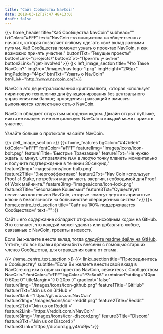 ```yaml
---
title: "Сайт Сообщества NavCoin"
date: 2018-03-12T17:47:48+13:00
draft: false
---
```

{{< home_header
    title="Хаб Сообщества NavCoin"
    subhead=""
    txtColor="#FFF"
    text="NavCoin это инициатива на общественных началах, которая позволяет любому сделать свой вклад разными путями. Хаб Сообщества поможет узнать о проектах NavCoin, и как возможно принять участие."
    button1Txt="Текущие проекты"
    button1Link="/projects/"
    button2Txt="Принять участие"
    button2Link="/get-involved">}}
{{< left_image_section
    title="Что Такое NavCoin?"
    imgSrc="/images/nav-logo-1.png"
    imgHeight="286px"
    imgPadding="44px"
    btn1Txt="Узнать о NavCoin"
    btn1Link="http://www.navcoin.org">}}
    <p>NavCoin это децентрализованная криптовалюта, которая использует пиринговую технологию для функционирования без центрального управления или банков; проведения транзакций и эмиссия выполняются коллективно сетью NavCoin.</p>
    <p>NavCoin обладает открытым исходным кодом. Дизайн открыт публике, никто не владеет и не контролирует NavCoin и каждый может принять участие.</p>
    <p>Узнайте больше о протоколе на сайте NavCoin.</p>
{{< /left_image_section >}}
{{< home_features
    bgColor="#42b6eb"
    txtColor="#FFF"
    fontColor="#FFF"
    feature1Img="images/icons/icon-bolt.png"
    feature1Title="Быстрые Транзакции"
    feature1Txt="Не нужно ждать 10 минут. Отправляйте NAV в любую точку планеты моментально и получите подтверждение в течении 30 секунд."
    feature2Img="images/icons/icon-bulb.png"
    feature2Title="Энергоэффективно"
    feature2Txt="Nav Coin использует Proof of Stake, потребляя малую часть энергии, необходимой для Proof of Work майнинга."
    feature3Img="images/icons/icon-lock.png"
    feature3Title="Безопасные Кошельки"
    feature3Txt="Существует несколько кошельков NavCoin, которые помогут держать приватные ключи в безопасности на большинстве операционных систем.">}}
{{< home_centre_text_section
    title="Сайт на 100% поддерживается Сообществом"
    text="">}}
<p>Сайт и его содержание обладают открытым исходным кодом на GitHub. Это означает, что каждый может удалять или добавлять любые, связанные с NavCoin, проекты и новости.
<p> Если Вы желаете внести вклад, тогда <a href="https://github.com/NAVCoin/nav-community-site">следуйте readme файлу на GitHub</a>. Учтите, что все правки должны быть внесены с помощью старших членов Сообщества, для ограждения сайта от спама.</p>
{{< /home_centre_text_section >}}
{{< links_section
    title="Присоединитесь к Сообществу"
    subtitle="Если Вы желаете внести свой вклад в NavCore.org или в один из проектов NavCoin, свяжитесь с Сообществом NavCoin."
    fontColor="#FFF"
    bgColor="#7d5ab5"
    containerPadding="40px 0 60px 0"
    titleMargin="0 0 20px 0"
    gradient="false"
    feature1Img="/images/icons/icon-github.png"
    feature1Title="GitHub"
    feature1Txt="Join us on GitHub »"
    feature1Link="https://github.com/NavCoin"
    feature2Img="/images/icons/icon-reddit.png"
    feature2Title="Reddit"
    feature2Txt="Join us on Reddit »"
    feature2Link="https://reddit.com/r/NavCoin"
    feature3Img="/images/icons/icon-discord.png"
    feature3Title="Discord"
    feature3Txt="Join us on Discord »"
    feature3Link="https://discord.gg/y4Vu9jw">}}
